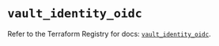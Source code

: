 # `vault_identity_oidc`

Refer to the Terraform Registry for docs: [`vault_identity_oidc`](https://registry.terraform.io/providers/hashicorp/vault/4.0.0/docs/resources/identity_oidc).
